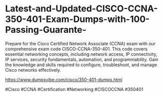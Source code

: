 # Latest-and-Updated-CISCO-CCNA-350-401-Exam-Dumps-with-100-Passing-Guarante-
Prepare for the Cisco Certified Network Associate (CCNA) exam with our comprehensive exam code CISCO-CCNA-350-401. 
This code covers essential networking concepts, including network access, IP connectivity, IP services, security fundamentals, automation, and programmability.
Gain the knowledge and skills required to configure, troubleshoot, and manage Cisco networks effectively.

https://www.dumpsvibe.com/cisco/350-401-dumps.html

#Cisco #CCNA #Certification #Networking #CISCOCCNA #350401
